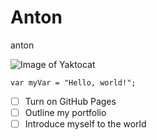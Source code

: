 # Anton
anton

![Image of Yaktocat](https://octodex.github.com/images/yaktocat.png)

```
var myVar = "Hello, world!";
```

- [ ] Turn on GitHub Pages
- [ ] Outline my portfolio
- [ ] Introduce myself to the world
